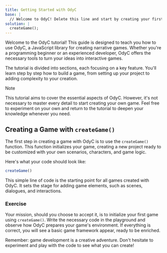 ```yaml
---
title: Getting Started with OdyC
base: |
  // Welcome to OdyC! Delete this line and start by creating your first game with OdyC.
solution: |
  createGame();
---
```


Welcome to the OdyC tutorial! This guide is designed to teach you how to use OdyC, a JavaScript library for creating narrative games. Whether you're a programming beginner or an experienced developer, OdyC offers the necessary tools to turn your ideas into interactive games.

The tutorial is divided into sections, each focusing on a key feature. You'll learn step by step how to build a game, from setting up your project to adding complexity to your creation.

> [!NOTE]
> This tutorial aims to cover the essential aspects of OdyC. However, it's not necessary to master every detail to start creating your own game. Feel free to experiment on your own and return to the tutorial to deepen your knowledge whenever you need.

## Creating a Game with `createGame()`

The first step in creating a game with OdyC is to use the `createGame()` function. This function initializes your game, creating a new project ready to be customized with your own scenarios, characters, and game logic.

Here's what your code should look like:

```js
createGame()
```

This simple line of code is the starting point for all games created with OdyC. It sets the stage for adding game elements, such as scenes, dialogues, and interactions.

### Exercise

Your mission, should you choose to accept it, is to initialize your first game using `createGame()`. Write the necessary code in the playground and observe how OdyC prepares your game's environment. If everything is correct, you will see a basic game framework appear, ready to be enriched.

Remember: game development is a creative adventure. Don't hesitate to experiment and play with the code to see what you can create!
